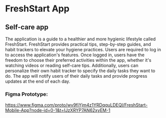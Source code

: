# FreshStart App

## Self-care app

The application is a guide to a healthier and more hygienic lifestyle called FreshStart. FreshStart provides practical tips, step-by-step guides, and habit trackers to elevate your hygiene practices. Users are required to log in to access the application's features. Once logged in, users have the freedom to choose their preferred activities within the app, whether it's watching videos or reading self-care tips. Additionally, users can personalize their own habit tracker to specify the daily tasks they want to do. The app will notify users of their daily tasks and provide progress updates at the end of each day.


### Figma Prototype:
https://www.figma.com/proto/wv9fiYjm4z1YRDqquLDEQl/FreshStart-Mobile-App?node-id=0-1&t=IJzXRYP7AN62xyEM-1
